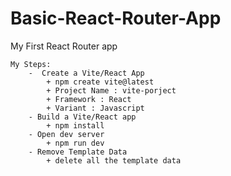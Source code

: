 # Basic-React-Router-App
 My First React Router app

    My Steps:
        -  Create a Vite/React App
            + npm create vite@latest
            + Project Name : vite-porject
            + Framework : React
            + Variant : Javascript
        - Build a Vite/React app
            + npm install
        - Open dev server
            + npm run dev
        - Remove Template Data
            + delete all the template data
            


    

